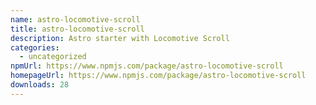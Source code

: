 ```yaml
---
name: astro-locomotive-scroll
title: astro-locomotive-scroll
description: Astro starter with Locomotive Scroll
categories:
  - uncategorized
npmUrl: https://www.npmjs.com/package/astro-locomotive-scroll
homepageUrl: https://www.npmjs.com/package/astro-locomotive-scroll
downloads: 28
---
```

